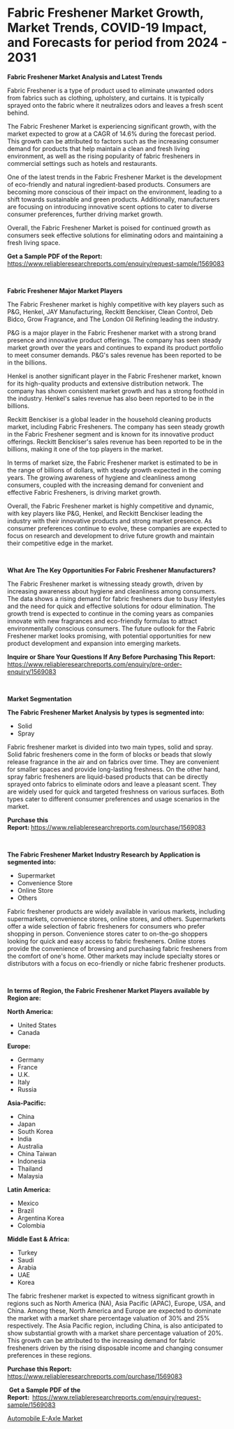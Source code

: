 <p><h1>Fabric Freshener Market Growth, Market Trends, COVID-19 Impact, and Forecasts for period from 2024 - 2031</h1></p><p><strong>Fabric Freshener Market Analysis and Latest Trends</strong></p>
<p><p>Fabric Freshener is a type of product used to eliminate unwanted odors from fabrics such as clothing, upholstery, and curtains. It is typically sprayed onto the fabric where it neutralizes odors and leaves a fresh scent behind.</p><p>The Fabric Freshener Market is experiencing significant growth, with the market expected to grow at a CAGR of 14.6% during the forecast period. This growth can be attributed to factors such as the increasing consumer demand for products that help maintain a clean and fresh living environment, as well as the rising popularity of fabric fresheners in commercial settings such as hotels and restaurants.</p><p>One of the latest trends in the Fabric Freshener Market is the development of eco-friendly and natural ingredient-based products. Consumers are becoming more conscious of their impact on the environment, leading to a shift towards sustainable and green products. Additionally, manufacturers are focusing on introducing innovative scent options to cater to diverse consumer preferences, further driving market growth.</p><p>Overall, the Fabric Freshener Market is poised for continued growth as consumers seek effective solutions for eliminating odors and maintaining a fresh living space.</p></p>
<p><strong>Get a Sample PDF of the Report:&nbsp;</strong> <a href="https://www.reliableresearchreports.com/enquiry/request-sample/1569083">https://www.reliableresearchreports.com/enquiry/request-sample/1569083</a></p>
<p>&nbsp;</p>
<p><strong>Fabric Freshener Major Market Players</strong></p>
<p><p>The Fabric Freshener market is highly competitive with key players such as P&G, Henkel, JAY Manufacturing, Reckitt Benckiser, Clean Control, Deb Bidco, Grow Fragrance, and The London Oil Refining leading the industry. </p><p>P&G is a major player in the Fabric Freshener market with a strong brand presence and innovative product offerings. The company has seen steady market growth over the years and continues to expand its product portfolio to meet consumer demands. P&G's sales revenue has been reported to be in the billions.</p><p>Henkel is another significant player in the Fabric Freshener market, known for its high-quality products and extensive distribution network. The company has shown consistent market growth and has a strong foothold in the industry. Henkel's sales revenue has also been reported to be in the billions.</p><p>Reckitt Benckiser is a global leader in the household cleaning products market, including Fabric Fresheners. The company has seen steady growth in the Fabric Freshener segment and is known for its innovative product offerings. Reckitt Benckiser's sales revenue has been reported to be in the billions, making it one of the top players in the market.</p><p>In terms of market size, the Fabric Freshener market is estimated to be in the range of billions of dollars, with steady growth expected in the coming years. The growing awareness of hygiene and cleanliness among consumers, coupled with the increasing demand for convenient and effective Fabric Fresheners, is driving market growth. </p><p>Overall, the Fabric Freshener market is highly competitive and dynamic, with key players like P&G, Henkel, and Reckitt Benckiser leading the industry with their innovative products and strong market presence. As consumer preferences continue to evolve, these companies are expected to focus on research and development to drive future growth and maintain their competitive edge in the market.</p></p>
<p>&nbsp;</p>
<p><strong>What Are The Key Opportunities For Fabric Freshener Manufacturers?</strong></p>
<p><p>The Fabric Freshener market is witnessing steady growth, driven by increasing awareness about hygiene and cleanliness among consumers. The data shows a rising demand for fabric fresheners due to busy lifestyles and the need for quick and effective solutions for odour elimination. The growth trend is expected to continue in the coming years as companies innovate with new fragrances and eco-friendly formulas to attract environmentally conscious consumers. The future outlook for the Fabric Freshener market looks promising, with potential opportunities for new product development and expansion into emerging markets.</p></p>
<p><strong>Inquire or Share Your Questions If Any Before Purchasing This Report:</strong> <a href="https://www.reliableresearchreports.com/enquiry/pre-order-enquiry/1569083">https://www.reliableresearchreports.com/enquiry/pre-order-enquiry/1569083</a></p>
<p>&nbsp;</p>
<p><strong>Market Segmentation</strong></p>
<p><strong>The Fabric Freshener Market Analysis by types is segmented into:</strong></p>
<p><ul><li>Solid</li><li>Spray</li></ul></p>
<p><p>Fabric freshener market is divided into two main types, solid and spray. Solid fabric fresheners come in the form of blocks or beads that slowly release fragrance in the air and on fabrics over time. They are convenient for smaller spaces and provide long-lasting freshness. On the other hand, spray fabric fresheners are liquid-based products that can be directly sprayed onto fabrics to eliminate odors and leave a pleasant scent. They are widely used for quick and targeted freshness on various surfaces. Both types cater to different consumer preferences and usage scenarios in the market.</p></p>
<p><strong>Purchase this Report:&nbsp;</strong><a href="https://www.reliableresearchreports.com/purchase/1569083">https://www.reliableresearchreports.com/purchase/1569083</a></p>
<p>&nbsp;</p>
<p><strong>The Fabric Freshener Market Industry Research by Application is segmented into:</strong></p>
<p><ul><li>Supermarket</li><li>Convenience Store</li><li>Online Store</li><li>Others</li></ul></p>
<p><p>Fabric freshener products are widely available in various markets, including supermarkets, convenience stores, online stores, and others. Supermarkets offer a wide selection of fabric fresheners for consumers who prefer shopping in person. Convenience stores cater to on-the-go shoppers looking for quick and easy access to fabric fresheners. Online stores provide the convenience of browsing and purchasing fabric fresheners from the comfort of one's home. Other markets may include specialty stores or distributors with a focus on eco-friendly or niche fabric freshener products.</p></p>
<p>&nbsp;</p>
<p><strong>In terms of Region, the Fabric Freshener Market Players available by Region are:</strong></p>
<p>
    <p> <strong> North America: </strong>
        <ul>
            <li>United States</li>
            <li>Canada</li>
        </ul>
        </p> 
    <p> <strong> Europe: </strong>
        <ul>
            <li>Germany</li>
            <li>France</li>
            <li>U.K.</li>
            <li>Italy</li>
            <li>Russia</li>
        </ul>
        </p> 
    <p> <strong> Asia-Pacific: </strong>
        <ul>
            <li>China</li>
            <li>Japan</li>
            <li>South Korea</li>
            <li>India</li>
            <li>Australia</li>
            <li>China Taiwan</li>
            <li>Indonesia</li>
            <li>Thailand</li>
            <li>Malaysia</li>
        </ul>
        </p> 
    <p> <strong> Latin America: </strong>
        <ul>
            <li>Mexico</li>
            <li>Brazil</li>
            <li>Argentina Korea</li>
            <li>Colombia</li>
        </ul>
        </p> 
    <p> <strong> Middle East & Africa: </strong>
        <ul>
            <li>Turkey</li>
            <li>Saudi</li>
            <li>Arabia</li>
            <li>UAE</li>
            <li>Korea</li>
        </ul>
    </p>
    </p>
<p><p>The fabric freshener market is expected to witness significant growth in regions such as North America (NA), Asia Pacific (APAC), Europe, USA, and China. Among these, North America and Europe are expected to dominate the market with a market share percentage valuation of 30% and 25% respectively. The Asia Pacific region, including China, is also anticipated to show substantial growth with a market share percentage valuation of 20%. This growth can be attributed to the increasing demand for fabric fresheners driven by the rising disposable income and changing consumer preferences in these regions.</p></p>
<p><strong>Purchase this Report: </strong><a href="https://www.reliableresearchreports.com/purchase/1569083">https://www.reliableresearchreports.com/purchase/1569083</a></p>
<p>&nbsp;<strong>Get a Sample PDF of the Report:&nbsp;&nbsp;</strong><a href="https://www.reliableresearchreports.com/enquiry/request-sample/1569083">https://www.reliableresearchreports.com/enquiry/request-sample/1569083</a></p>
<p><strong></strong></p>
<p><p><a href="https://adventurous-uranium-ef9.notion.site/Automobile-E-Axle-Market-Analysis-and-Market-Size-Global-Industry-Overview-Market-Segmentation-and-ff9ddd2ae89d424abb9fe32a16f5d23f">Automobile E-Axle Market</a></p></p>